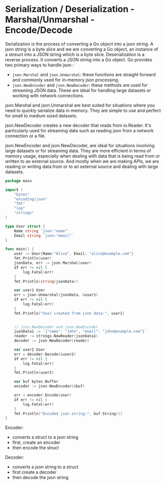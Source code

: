 # Serialization / Deserialization - Marshal/Unmarshal - Encode/Decode

Serialization is the process of converting a Go object into a json string. A json string is a byte slice and we are converting a Go object, an instance of a streuct into a JSON string which is a byte slice. Deserialization is a reverse process. It converts a JSON string into a Go object. Go provides two primary ways to handle json :
- `json.Marshal` and `json.Unmarshal`: these functions are straight forward and commonly used for in-memory json processing.
- `json.NewEncoder` and `json.NewDecoder`: these methods are used for streaming JSON data. These are ideal for handling large datasets or working with network connections.



json.Marshal and json.Unmarshal are best suited for situations where you need to quickly serialize data in memory. They are simple to use and perfect for small to medium sized datasets.

json.NewDecoder creates a new decoder that reads from io.Reader. It's particularly used for streaming data such as reading json from a network connection or a file.

json.NewEncoder and json.NewDecoder, are ideal for situations involving large datasets or for streaming data. They are more efficient in terms of memory usage, especially when dealing with data that is being read from or written to an external source. And mostly when we are making APIs, we are reading or writing data from or to an external source and dealing with large datasets.

```go
package main

import (
	"bytes"
	"encoding/json"
	"fmt"
	"log"
	"strings"
)

type User struct {
	Name string `json:"name"`
	Email string `json:"email"`
}

func main() {
	user := User{Name:"Alice", Email: "alice@example.com"}
	fmt.Println(user)
	jsonData, err := json.Marshal(user)
	if err != nil {
		log.Fatal(err)
	}
	fmt.Println(string(jsonData))

	var user1 User
	err = json.Unmarshal(jsonData, &user1)
	if err != nil {
		log.Fatal(err)
	}
	fmt.Println("User created from json data:", user1)

	
	// json.NewDecoder and json.NewEncoder
	jsonData1 := `{"name": "John", "email": "john@example.com"}`
	reader := strings.NewReader(jsonData1)
	decoder := json.NewDecoder(reader)

	var user2 User
	err = decoder.Decode(&user2)
	if err != nil {
		log.Fatal(err)
	}
	fmt.Println(user2)

	var buf bytes.Buffer
	encoder := json.NewEncoder(&buf)

	err = encoder.Encode(user)
	if err != nil {
		log.Fatal(err)
	}
	fmt.Println("Encoded json string:", buf.String())
}
```

Encoder: 
- converts a struct to a json string
- first, create an encoder
- then encode the struct

Decoder: 
- converts a json string to a struct
- first create a decoder
- then decode the json string
